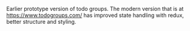 Earlier prototype version of todo groups. The modern version that is at https://www.todogroups.com/ has improved state handling with redux, better structure and styling. 
